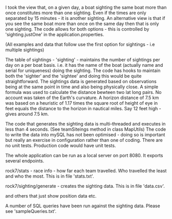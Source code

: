 
I took the view that, on a given day, a boat sighting the same boat more than once constitutes more than one 
sighting. Even if the times are only separated by 15 minutes - it is another sighting. An alternative view is 
that if you see the same boat more than once on the same day then that is only one sighting. The code allows for
both options - this is controlled by 'sighting.justOne' in the application.properties.

(All examples and data that follow use the first option for sightings - i.e multiple sightings)

The table of sightings - 'sighting' - maintains the number of sightings per day on a per boat basis.
i.e. it has the name of the boat (actually name and serial for uniqueness) doing the sighting.
The code has hooks to maintain both the 'sighter' and the 'sightee' and doing this would be quite 
straightforward.
The sightings data is generated based on observations being at the same point in time and also 
being physically close. A simple formula was used to calculate the distance bewteen two lat long pairs.
No account was taken of the Earth's curvature. A horizon distance of 7.5 km was based on a heuristic of 
1.17 times the square root of  height of eye in feet equals the distance to the horizon in 
nautical miles. Say 12 feet  high - gives around 7.5 km.

The code that generates the sighting data is multi-threaded and executes in less than 4 seconds. 
(See teamSiteings method in class MapUtils)
The code to write the data into  mySQL has not been optimised - doing so is important but really
an exercise in configuration rather than one of coding. There are no unit tests. Production code would have unit tests.

The whole application can be run as a local server on port 8080. It exports several endpoints.

rock7/stats  - race info - how far each team travelled. Who travelled the least and who the most.
This is in  file 'stats.txt'.

rock7/sighting/generate - creates the sighting data. This is in file 'data.csv'.

and others that just show position data etc.

A number of SQL queries have been run against the sighting data. Please see 'sampleQueries.txt'.


